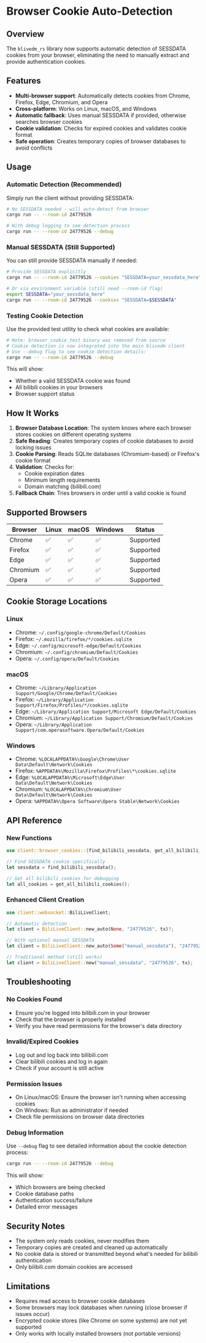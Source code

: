 # Browser Cookie Auto-Detection

## Overview

The `blivedm_rs` library now supports automatic detection of SESSDATA cookies from your browser, eliminating the need to manually extract and provide authentication cookies.

## Features

- **Multi-browser support**: Automatically detects cookies from Chrome, Firefox, Edge, Chromium, and Opera
- **Cross-platform**: Works on Linux, macOS, and Windows
- **Automatic fallback**: Uses manual SESSDATA if provided, otherwise searches browser cookies
- **Cookie validation**: Checks for expired cookies and validates cookie format
- **Safe operation**: Creates temporary copies of browser databases to avoid conflicts

## Usage

### Automatic Detection (Recommended)

Simply run the client without providing SESSDATA:

```bash
# No SESSDATA needed - will auto-detect from browser
cargo run -- --room-id 24779526

# With debug logging to see detection process
cargo run -- --room-id 24779526 --debug
```

### Manual SESSDATA (Still Supported)

You can still provide SESSDATA manually if needed:

```bash
# Provide SESSDATA explicitly
cargo run -- --room-id 24779526 --cookies "SESSDATA=your_sessdata_here"

# Or via environment variable (still need --room-id flag)
export SESSDATA="your_sessdata_here"
cargo run -- --room-id 24779526 --cookies "SESSDATA=$SESSDATA"
```

### Testing Cookie Detection

Use the provided test utility to check what cookies are available:

```bash
# Note: browser_cookie_test binary was removed from source
# Cookie detection is now integrated into the main blivedm client
# Use --debug flag to see cookie detection details:
cargo run -- --room-id 24779526 --debug
```

This will show:
- Whether a valid SESSDATA cookie was found
- All bilibili cookies in your browsers
- Browser support status

## How It Works

1. **Browser Database Location**: The system knows where each browser stores cookies on different operating systems
2. **Safe Reading**: Creates temporary copies of cookie databases to avoid locking issues
3. **Cookie Parsing**: Reads SQLite databases (Chromium-based) or Firefox's cookie format
4. **Validation**: Checks for:
   - Cookie expiration dates
   - Minimum length requirements
   - Domain matching (bilibili.com)
5. **Fallback Chain**: Tries browsers in order until a valid cookie is found

## Supported Browsers

| Browser   | Linux | macOS | Windows | Status |
|-----------|-------|--------|---------|---------|
| Chrome    | ✅     | ✅      | ✅       | Supported |
| Firefox   | ✅     | ✅      | ✅       | Supported |
| Edge      | ✅     | ✅      | ✅       | Supported |
| Chromium  | ✅     | ✅      | ✅       | Supported |
| Opera     | ✅     | ✅      | ✅       | Supported |

## Cookie Storage Locations

### Linux
- Chrome: `~/.config/google-chrome/Default/Cookies`
- Firefox: `~/.mozilla/firefox/*/cookies.sqlite`
- Edge: `~/.config/microsoft-edge/Default/Cookies`
- Chromium: `~/.config/chromium/Default/Cookies`
- Opera: `~/.config/opera/Default/Cookies`

### macOS
- Chrome: `~/Library/Application Support/Google/Chrome/Default/Cookies`
- Firefox: `~/Library/Application Support/Firefox/Profiles/*/cookies.sqlite`
- Edge: `~/Library/Application Support/Microsoft Edge/Default/Cookies`
- Chromium: `~/Library/Application Support/Chromium/Default/Cookies`
- Opera: `~/Library/Application Support/com.operasoftware.Opera/Default/Cookies`

### Windows
- Chrome: `%LOCALAPPDATA%\Google\Chrome\User Data\Default\Network\Cookies`
- Firefox: `%APPDATA%\Mozilla\Firefox\Profiles\*\cookies.sqlite`
- Edge: `%LOCALAPPDATA%\Microsoft\Edge\User Data\Default\Network\Cookies`
- Chromium: `%LOCALAPPDATA%\Chromium\User Data\Default\Network\Cookies`
- Opera: `%APPDATA%\Opera Software\Opera Stable\Network\Cookies`

## API Reference

### New Functions

```rust
use client::browser_cookies::{find_bilibili_sessdata, get_all_bilibili_cookies};

// Find SESSDATA cookie specifically
let sessdata = find_bilibili_sessdata();

// Get all bilibili cookies for debugging
let all_cookies = get_all_bilibili_cookies();
```

### Enhanced Client Creation

```rust
use client::websocket::BiliLiveClient;

// Automatic detection
let client = BiliLiveClient::new_auto(None, "24779526", tx)?;

// With optional manual SESSDATA
let client = BiliLiveClient::new_auto(Some("manual_sessdata"), "24779526", tx)?;

// Traditional method (still works)
let client = BiliLiveClient::new("manual_sessdata", "24779526", tx);
```

## Troubleshooting

### No Cookies Found
- Ensure you're logged into bilibili.com in your browser
- Check that the browser is properly installed
- Verify you have read permissions for the browser's data directory

### Invalid/Expired Cookies
- Log out and log back into bilibili.com
- Clear bilibili cookies and log in again
- Check if your account is still active

### Permission Issues
- On Linux/macOS: Ensure the browser isn't running when accessing cookies
- On Windows: Run as administrator if needed
- Check file permissions on browser data directories

### Debug Information
Use `--debug` flag to see detailed information about the cookie detection process:

```bash
cargo run -- --room-id 24779526 --debug
```

This will show:
- Which browsers are being checked
- Cookie database paths
- Authentication success/failure
- Detailed error messages

## Security Notes

- The system only reads cookies, never modifies them
- Temporary copies are created and cleaned up automatically
- No cookie data is stored or transmitted beyond what's needed for bilibili authentication
- Only bilibili.com domain cookies are accessed

## Limitations

- Requires read access to browser cookie databases
- Some browsers may lock databases when running (close browser if issues occur)
- Encrypted cookie stores (like Chrome on some systems) are not yet supported
- Only works with locally installed browsers (not portable versions)

